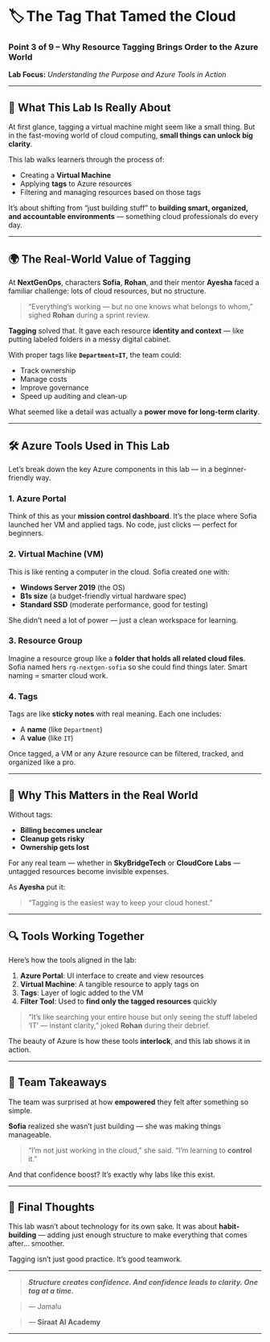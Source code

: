 # 🏷️ The Tag That Tamed the Cloud

### Point 3 of 9 – Why Resource Tagging Brings Order to the Azure World

**Lab Focus:** *Understanding the Purpose and Azure Tools in Action*

---

## 🎯 What This Lab Is Really About

At first glance, tagging a virtual machine might seem like a small thing. But in the fast-moving world of cloud computing, **small things can unlock big clarity**.

This lab walks learners through the process of:

* Creating a **Virtual Machine**
* Applying **tags** to Azure resources
* Filtering and managing resources based on those tags

It’s about shifting from “just building stuff” to **building smart, organized, and accountable environments** — something cloud professionals do every day.

---

## 🌍 The Real-World Value of Tagging

At **NextGenOps**, characters **Sofia**, **Rohan**, and their mentor **Ayesha** faced a familiar challenge: lots of cloud resources, but no structure.

> “Everything’s working — but no one knows what belongs to whom,” sighed **Rohan** during a sprint review.

**Tagging** solved that. It gave each resource **identity and context** — like putting labeled folders in a messy digital cabinet.

With proper tags like **`Department=IT`**, the team could:

* Track ownership
* Manage costs
* Improve governance
* Speed up auditing and clean-up

What seemed like a detail was actually a **power move for long-term clarity**.

---

## 🛠️ Azure Tools Used in This Lab

Let’s break down the key Azure components in this lab — in a beginner-friendly way.

### **1. Azure Portal**

Think of this as your **mission control dashboard**. It’s the place where Sofia launched her VM and applied tags. No code, just clicks — perfect for beginners.

### **2. Virtual Machine (VM)**

This is like renting a computer in the cloud. Sofia created one with:

* **Windows Server 2019** (the OS)
* **B1s size** (a budget-friendly virtual hardware spec)
* **Standard SSD** (moderate performance, good for testing)

She didn't need a lot of power — just a clean workspace for learning.

### **3. Resource Group**

Imagine a resource group like a **folder that holds all related cloud files**. Sofia named hers `rg-nextgen-sofia` so she could find things later. Smart naming = smarter cloud work.

### **4. Tags**

Tags are like **sticky notes** with real meaning. Each one includes:

* A **name** (like `Department`)
* A **value** (like `IT`)

Once tagged, a VM or any Azure resource can be filtered, tracked, and organized like a pro.

---

## 🧠 Why This Matters in the Real World

Without tags:

* **Billing becomes unclear**
* **Cleanup gets risky**
* **Ownership gets lost**

For any real team — whether in **SkyBridgeTech** or **CloudCore Labs** — untagged resources become invisible expenses.

As **Ayesha** put it:

> “Tagging is the easiest way to keep your cloud honest.”

---

## 🔍 Tools Working Together

Here’s how the tools aligned in the lab:

1. **Azure Portal**: UI interface to create and view resources
2. **Virtual Machine**: A tangible resource to apply tags on
3. **Tags**: Layer of logic added to the VM
4. **Filter Tool**: Used to **find only the tagged resources** quickly

> “It’s like searching your entire house but only seeing the stuff labeled ‘IT’ — instant clarity,” joked **Rohan** during their debrief.

The beauty of Azure is how these tools **interlock**, and this lab shows it in action.

---

## 📣 Team Takeaways

The team was surprised at how **empowered** they felt after something so simple.

**Sofia** realized she wasn’t just building — she was making things manageable.

> “I’m not just working in the cloud,” she said. “I’m learning to **control** it.”

And that confidence boost? It’s exactly why labs like this exist.

---

## 💬 Final Thoughts

This lab wasn’t about technology for its own sake. It was about **habit-building** — adding just enough structure to make everything that comes after… smoother.

Tagging isn’t just good practice. It’s good teamwork.

---

> ***Structure creates confidence. And confidence leads to clarity. One tag at a time.***

> — Jamalu

> — **Siraat AI Academy**

---

